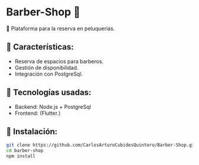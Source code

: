 # Barber-Shop 💈

🚀 Plataforma para la reserva en peluquerias.

## 📌 Características:

- Reserva de espacios para barberos.
- Gestión de disponibilidad.
- Integración con PostgreSql.

## 🔧 Tecnologías usadas:

- Backend: Node.js + PostgreSql
- Frontend: (Flutter.)

## 📄 Instalación:

```sh
git clone https://github.com/CarlosArturoCubidesQuintero/Barber-Shop.git
cd barber-shop
npm install
```
